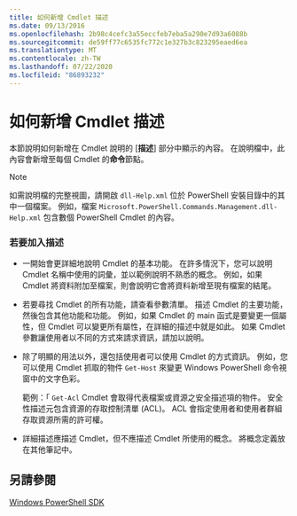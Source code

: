 ```yaml
---
title: 如何新增 Cmdlet 描述
ms.date: 09/13/2016
ms.openlocfilehash: 2b98c4cefc3a55eccfeb7eba5a290e7d93a6088b
ms.sourcegitcommit: de59ff77c6535fc772c1e327b3c823295eaed6ea
ms.translationtype: MT
ms.contentlocale: zh-TW
ms.lasthandoff: 07/22/2020
ms.locfileid: "86893232"
---
```

# <a name="how-to-add-a-cmdlet-description"></a>如何新增 Cmdlet 描述

本節說明如何新增在 Cmdlet 說明的 [**描述**] 部分中顯示的內容。 在說明檔中，此內容會新增至每個 Cmdlet 的**命令**節點。

> [!NOTE]
> 如需說明檔的完整視圖，請開啟 `dll-Help.xml` 位於 PowerShell 安裝目錄中的其中一個檔案。 例如，檔案 `Microsoft.PowerShell.Commands.Management.dll-Help.xml` 包含數個 PowerShell Cmdlet 的內容。

### <a name="to-add-a-description"></a>若要加入描述

- 一開始會更詳細地說明 Cmdlet 的基本功能。 在許多情況下，您可以說明 Cmdlet 名稱中使用的詞彙，並以範例說明不熟悉的概念。 例如，如果 Cmdlet 將資料附加至檔案，則會說明它會將資料新增至現有檔案的結尾。

- 若要尋找 Cmdlet 的所有功能，請查看參數清單。 描述 Cmdlet 的主要功能，然後包含其他功能和功能。 例如，如果 Cmdlet 的 main 函式是要變更一個屬性，但 Cmdlet 可以變更所有屬性，在詳細的描述中就是如此。 如果 Cmdlet 參數讓使用者以不同的方式來請求資訊，請加以說明。

- 除了明顯的用法以外，還包括使用者可以使用 Cmdlet 的方式資訊。 例如，您可以使用 Cmdlet 抓取的物件 `Get-Host` 來變更 Windows PowerShell 命令視窗中的文字色彩。

  範例：「 `Get-Acl` Cmdlet 會取得代表檔案或資源之安全描述項的物件。 安全性描述元包含資源的存取控制清單 (ACL)。 ACL 會指定使用者和使用者群組存取資源所需的許可權。

- 詳細描述應描述 Cmdlet，但不應描述 Cmdlet 所使用的概念。 將概念定義放在其他筆記中。

## <a name="see-also"></a>另請參閱

[Windows PowerShell SDK](../windows-powershell-reference.md)
